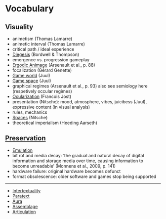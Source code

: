 # Vocabulary

## Visuality
- animetism (Thomas Lamarre)
- animetic interval (Thomas Lamarre)
- critical path / ideal experience
- [Diegesis](notes/Diegesis.md) (Bordwell & Thompson)
- emergence vs. progression gameplay
- [Ergodic Animage](notes/Ergodic%20Animage.md) (Arsenault et al., p. 88)
- focalization (Gérard Genette)
- [Game world](notes/Game%20World.md) (Juul)
- [Game space](notes/Game%20Space.md) (Juul)
- graphical regimes (Arsenault et al., p. 93) also see semiology here (respetively occular regimes)
- [Ocularization](notes/Ocularization.md) (Francois Jost)
- presentation (Nitsche): mood, atmosphere, vibes, juicibess (Juul), expressive content (in visual analysis)
- rules, mechanics
- [Spaces](notes/Spaces.md) (Nitsche)
- theoretical imperialism (Heeding Aarseth)

## [Preservation](notes/Preservation.md)
- [Emulation](notes/Emulation.md)
- bit rot and media decay: ‘the gradual and natural decay of digital information and storage media over time, causing information to become unreadable’ (Monnens et al., 2009, p. 141)
- hardware failure: original hardware becomes defunct 
- format obsolescence: older software and games stop being supported

---

- [Intertextuality](notes/Intertextuality.md)
- [Paratext](notes/Paratext.md)
- [Aura](notes/Aura.md)
- [Assemblage](notes/Assemblage.md)
- [Articulation](notes/Articulation.md)